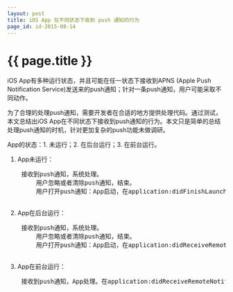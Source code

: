```yaml
---
layout: post
title: iOS App 在不同状态下收到 push 通知的行为
page_id: id-2015-08-14
---
```


# {{ page.title }}

iOS App有多种运行状态，并且可能在任一状态下接收到APNS (Apple Push Notification Service)发送来的push通知；针对一条push通知，用户可能采取不同动作。

为了合理的处理push通知，需要开发者在合适的地方提供处理代码。通过测试，本文总结出iOS App在不同状态下接收到push通知的行为。本文只是简单的总结处理push通知的时机，针对更加复杂的push功能未做调研。

App的状态：1. 未运行；2. 在后台运行；3. 在前台运行。

1. App未运行：

	<pre>
	接收到push通知，系统处理。
		用户忽略或者清除push通知，结束。
		用户打开push通知：App启动，在application:didFinishLaunchingWithOptions:中提供代码处理。
	</pre>

2. App在后台运行：

	<pre>
	接收到push通知，系统处理。
		用户忽略或者清除push通知，结束。
		用户打开push通知：App启动，在application:didReceiveRemoteNotification:中提供代码处理。
	</pre>

3. App在前台运行：

	<pre>
	接收到push通知，App处理。在application:didReceiveRemoteNotification:中提供代码处理。
	</pre>
